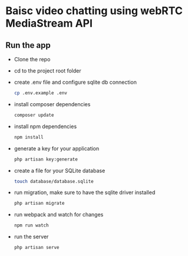 # Baisc video chatting using webRTC MediaStream API

## Run the app

* Clone the repo
* cd to the project root folder
* create .env file and configure sqlite db connection

    ```bash
    cp .env.example .env
    ```

* install composer dependencies

    ```bash
    composer update
    ```

* install npm dependencies

    ```bash
    npm install
    ```

* generate a key for your application

    ```bash
    php artisan key:generate
    ```

* create a file for your SQLite database

    ```bash
    touch database/database.sqlite
    ```

* run migration, make sure to have the sqlite driver installed

    ```bash
    php artisan migrate
    ```

* run webpack and watch for changes

    ```bash
    npm run watch
    ```

* run the server

    ```bash
    php artisan serve
    ```
